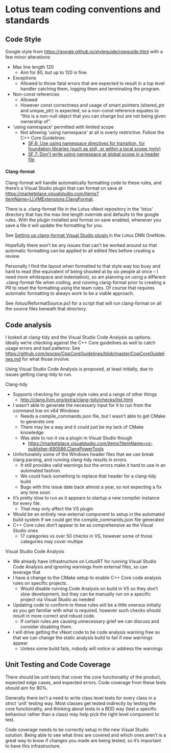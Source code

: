 # Lotus team coding conventions and standards


## Code Style

Google style from https://google.github.io/styleguide/cppguide.html with a few minor alterations:

* Max line length 120
  *	Aim for 80, but up to 120 is fine.
* Exceptions
  *	Allowed to throw fatal errors that are expected to result in a top level handler catching them, logging them and terminating the program.
* Non-const references
  *	Allowed
  *	However const correctness and usage of smart pointers (shared_ptr and unique_ptr) is expected, so a non-const reference equates to “this is a non-null object that you can change but are not being given ownership of”.
* 'using namespace' permitted with limited scope
  * Not allowing 'using namespace' at all is overly restrictive. Follow the C++ Core Guidelines:
    * [SF.6: Use using namespace directives for transition, for foundation libraries (such as std), or within a local scope (only)](https://github.com/isocpp/CppCoreGuidelines/blob/master/CppCoreGuidelines.md#Rs-using)
    * [SF.7: Don't write using namespace at global scope in a header file](https://github.com/isocpp/CppCoreGuidelines/blob/master/CppCoreGuidelines.md#Rs-using-directive)


#### Clang-format
Clang-format will handle automatically formatting code to these rules, and there’s a Visual Studio plugin that can format on save at https://marketplace.visualstudio.com/items?itemName=LLVMExtensions.ClangFormat. 

There is a .clang-format file in the Lotus vNext repository in the 'lotus' directory that has the max line length override and defaults to the google rules. With the plugin installed and format on save enabled, whenever you save a file it will update the formatting for you. 

See [Setting up clang-format Visual Studio plugin
](https://microsoft.sharepoint.com/teams/lotusdnnteam/_layouts/OneNote.aspx?id=%2Fteams%2Flotusdnnteam%2FSiteAssets%2FLotus%20DNN%20Team%20Notebook&wd=target%28Development.one%7C63D3AB47-51D1-4A62-9965-66882234BD44%2FSetting%20up%20clang-format%20Visual%20Studio%20plugin%7C096EC1F4-5162-4C4C-A055-44D782A06EC9%2F%29) in the Lotus DNN OneNote.

Hopefully there won’t be any issues that can’t be worked around so that automatic formatting can be applied to all edited files before creating a review. 

Personally I find the layout when formatted to that style way too busy and hard to read (the equivalent of being shouted at by six people at once – I need more whitespace and indentation), so am planning on using a different .clang-format file when coding, and running clang-format prior to creating a PR to reset the formatting using the team rules. Of course that requires automatic formatting to always work to be a viable approach.

See /lotus/ReformatSource.ps1 for a script that will run clang-format on all the source files beneath that directory.


## Code analysis

I looked at clang-tidy and the Visual Studio Code Analysis as options. Ideally we’re checking against the C++ Core guidelines as well to catch usage errors and bad patterns: See https://github.com/isocpp/CppCoreGuidelines/blob/master/CppCoreGuidelines.md for what those involve. 

Using Visual Studio Code Analysis is proposed, at least initially, due to issues getting clang-tidy to run.

Clang-tidy

* Supports checking for google style rules and a range of other things
  * http://clang.llvm.org/extra/clang-tidy/checks/list.html
* I wasn’t able to generate the necessary input for it to run from the command line on x64 Windows
  *  Needs a compile_commands.json file, but I wasn’t able to get CMake to generate one
    * There may be a way and it could just be my lack of CMake knowledge
  * Was able to run it via a plugin in Visual Studio though
    * https://marketplace.visualstudio.com/items?itemName=vs-publisher-690586.ClangPowerTools 
* Unfortunately some of the Windows header files that we use break clang parsing, and running clang-tidy results in errors. 
  * It still provides valid warnings but the errors make it hard to use in an automated fashion. 
  * We could hack something to replace that header for a clang-tidy build
  * Bugs with this issue date back almost a year, so not expecting a fix any time soon
* It’s pretty slow to run as it appears to startup a new compiler instance for every file.
  * That may only affect the VS plugin
* Would be an entirely new external component to setup in the automated build system if we could get the compile_commands.json file generated
* C++ Core rules don’t appear to be as comprehensive as the Visual Studio ones
  * 17 categories vs over 50 checks in VS, however some of those categories may cover multipe

Visual Studio Code Analysis

* We already have infrastructure on LotusRT for running Visual Studio Code Analysis and ignoring warnings from external files, so can leverage that 
* I have a change to the CMake setup to enable C++ Core code analysis rules on specific projects. 
  * Would disable running Code Analysis on build in VS so they don’t slow development, but they can be manually run on a specific project via Visual Studio as needed
* Updating code to conform to these rules will be a little onerous initially as you get familiar with what is required, however such checks should result in more correct and robust code. 
  * If certain rules are causing unnecessary grief we can discuss and consider disabling them. 
* I will drive getting the vNext code to be code analysis warning free so that we can change the static analysis build to fail if new warnings appear
  * Unless some build fails, nobody will notice or address the warnings

## Unit Testing and Code Coverage

There should be unit tests that cover the core functionality of the product, expected edge cases, and expected errors. 
Code coverage from these tests should aim for 80%. 

Generally there isn't a need to write class level tests for every class in a strict ‘unit’ testing way. Most classes get tested indirectly by testing the core functionality, and thinking about tests in a BDD way (test a specific behaviour rather than a class) may help pick the right level component to test.

Code coverage needs to be correctly setup in the new Visual Studio solution. Being able to see what lines are covered and which ones aren’t is a great way to know if changes you made are being tested, so it’s important to have this infrastructure. 
